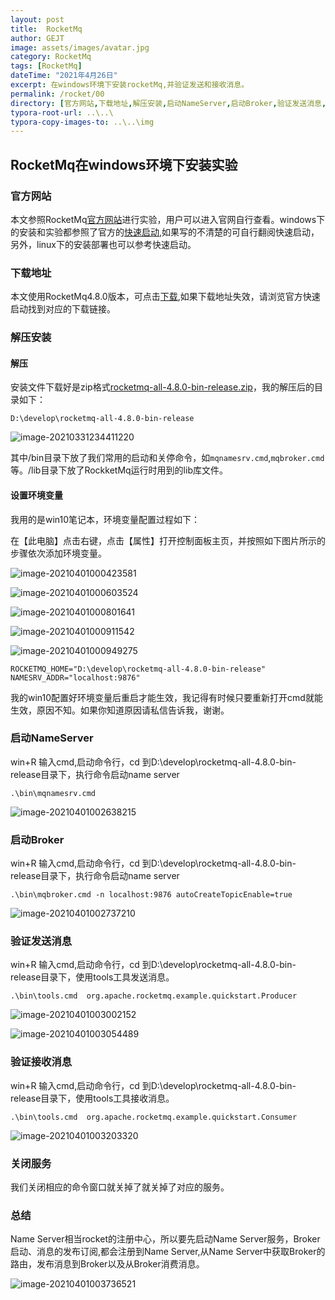 ```yaml
---
layout: post
title:  RocketMq
author: GEJT
image: assets/images/avatar.jpg
category: RocketMq
tags: [RocketMq]
dateTime: "2021年4月26日"
excerpt: 在windows环境下安装rocketMq,并验证发送和接收消息。
permalink: /rocket/00
directory: [官方网站,下载地址,解压安装,启动NameServer,启动Broker,验证发送消息,验证接收消息,关闭服务,总结]
typora-root-url: ..\..\
typora-copy-images-to: ..\..\img
---
```




## RocketMq在windows环境下安装实验

### 官方网站

本文参照RocketMq[官方网站](https://rocketmq.apache.org/)进行实验，用户可以进入官网自行查看。windows下的安装和实验都参照了官方的[快速启动](https://rocketmq.apache.org/docs/quick-start/),如果写的不清楚的可自行翻阅快速启动，另外，linux下的安装部署也可以参考快速启动。

### 下载地址

本文使用RocketMq4.8.0版本，可点击[下载](https://www.apache.org/dyn/closer.cgi?path=rocketmq/4.8.0/rocketmq-all-4.8.0-bin-release.zip),如果下载地址失效，请浏览官方快速启动找到对应的下载链接。

### 解压安装

#### 解压

安装文件下载好是zip格式[rocketmq-all-4.8.0-bin-release.zip](https://www.apache.org/dyn/closer.cgi?path=rocketmq/4.8.0/rocketmq-all-4.8.0-bin-release.zip)，我的解压后的目录如下：
```
D:\develop\rocketmq-all-4.8.0-bin-release
```

![image-20210331234411220](/img/image-20210331234411220.png)

其中/bin目录下放了我们常用的启动和关停命令，如`mqnamesrv.cmd`,`mqbroker.cmd`等。/lib目录下放了RockketMq运行时用到的lib库文件。

#### 设置环境变量

我用的是win10笔记本，环境变量配置过程如下：

在【此电脑】点击右键，点击【属性】打开控制面板主页，并按照如下图片所示的步骤依次添加环境变量。

![image-20210401000423581](/img/image-20210401000423581.png)

![image-20210401000603524](/img/image-20210401000603524.png)

![image-20210401000801641](/img/image-20210401000801641.png)

![image-20210401000911542](/img/image-20210401000911542.png)

![image-20210401000949275](/img/image-20210401000949275.png)

```
ROCKETMQ_HOME="D:\develop\rocketmq-all-4.8.0-bin-release"
NAMESRV_ADDR="localhost:9876"
```

我的win10配置好环境变量后重启才能生效，我记得有时候只要重新打开cmd就能生效，原因不知。如果你知道原因请私信告诉我，谢谢。

### 启动NameServer

win+R 输入cmd,启动命令行，cd 到D:\develop\rocketmq-all-4.8.0-bin-release目录下，执行命令启动name server

```
.\bin\mqnamesrv.cmd
```

![image-20210401002638215](/img/image-20210401002638215.png)

### 启动Broker

win+R 输入cmd,启动命令行，cd 到D:\develop\rocketmq-all-4.8.0-bin-release目录下，执行命令启动name server

```
.\bin\mqbroker.cmd -n localhost:9876 autoCreateTopicEnable=true
```

![image-20210401002737210](/img/image-20210401002737210.png)

### 验证发送消息

win+R 输入cmd,启动命令行，cd 到D:\develop\rocketmq-all-4.8.0-bin-release目录下，使用tools工具发送消息。

```
.\bin\tools.cmd  org.apache.rocketmq.example.quickstart.Producer
```

![image-20210401003002152](/img/image-20210401003002152.png)

![image-20210401003054489](/img/image-20210401003054489.png)

### 验证接收消息

win+R 输入cmd,启动命令行，cd 到D:\develop\rocketmq-all-4.8.0-bin-release目录下，使用tools工具接收消息。

```
.\bin\tools.cmd  org.apache.rocketmq.example.quickstart.Consumer
```

![image-20210401003203320](/img/image-20210401003203320.png)

### 关闭服务

我们关闭相应的命令窗口就关掉了就关掉了对应的服务。

### 总结

Name Server相当rocket的注册中心，所以要先启动Name Server服务，Broker启动、消息的发布订阅,都会注册到Name Server,从Name Server中获取Broker的路由，发布消息到Broker以及从Broker消费消息。

![image-20210401003736521](/img/image-20210401003736521.png)

